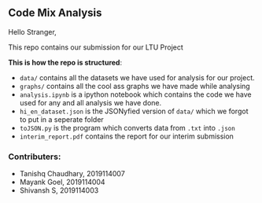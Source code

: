 ## Code Mix Analysis

Hello Stranger,

This repo contains our submission for our LTU Project

**This is how the repo is structured**:

- `data/` contains all the datasets we have used for analysis for our project.
- `graphs/` contains all the cool ass graphs we have made while analysing
- `analysis.ipynb` is a ipython notebook which contains the code we have used for any and all analysis we have done.
- `hi_en_dataset.json` is the JSONyfied version of `data/` which we forgot to put in a seperate folder
- `toJSON.py` is the program which converts data from `.txt` into `.json`
- `interim_report.pdf` contains the report for our interim submission


### Contributers:

* Tanishq Chaudhary, 2019114007
* Mayank Goel, 2019114004
* Shivansh S, 2019114003





